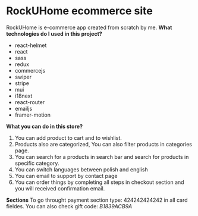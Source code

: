 # RockUHome ecommerce site
RockUHome is e-commerce app created from scratch by me.
**What technologies do I used in this project?**
 - react-helmet
 - react
 - sass
 - redux
 - commercejs
 - swiper
 - stripe
 - mui
 - i18next
 - react-router
 - emailjs 
 - framer-motion

**What you can do in this store?**
1. You can add product to cart and to wishlist. 
2. Products also are categorized, You can also filter products in categories page. 
3. You can search for a products in search bar and search for products in specific category.
4. You can switch languages between polish and english
5. You can email to support by contact page
6. You can order things by completing all steps in checkout section and you will received confirmation email.

**Sections**
To go throught payment section type: 424242424242 in all card fieldes.
You can also check gift code: *B1839ACB9A*
